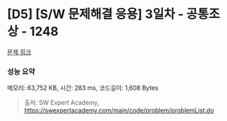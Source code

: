 # [D5] [S/W 문제해결 응용] 3일차 - 공통조상 - 1248 

[문제 링크](https://swexpertacademy.com/main/code/problem/problemDetail.do?contestProbId=AV15PTkqAPYCFAYD) 

### 성능 요약

메모리: 63,752 KB, 시간: 283 ms, 코드길이: 1,608 Bytes



> 출처: SW Expert Academy, https://swexpertacademy.com/main/code/problem/problemList.do